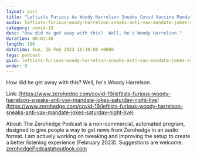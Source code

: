 ```yaml
---
layout: post
title: "Leftists Furious As Woody Harrelson Sneaks Covid Vaccine Mandate Joke Onto SNL"
audio: leftists-furious-woody-harrelson-sneaks-anti-vax-mandate-jokes-saturday-night-live-0
category: covid-19
desc: "How did he get away with this?  Well, he's Woody Harrelson."
duration: 00:01:46
length: 106
datetime: Sun, 26 Feb 2023 16:30:00 +0000
tags: podcast
guid: leftists-furious-woody-harrelson-sneaks-anti-vax-mandate-jokes-saturday-night-live-0
order: 0
---
```

How did he get away with this?  Well, he's Woody Harrelson.

Link: [https://www.zerohedge.com/covid-19/leftists-furious-woody-harrelson-sneaks-anti-vax-mandate-jokes-saturday-night-live](https://www.zerohedge.com/covid-19/leftists-furious-woody-harrelson-sneaks-anti-vax-mandate-jokes-saturday-night-live)

About: The Zerohedge Podcast is a non-commercial, automated program, designed to give people a way to get news from Zerohedge in an audio format.  I am actively working on tweaking and improving the setup to create a better listening experience (February 2023).  Suggestions are welcome: [zerohedgePodcast@outlook.com](mailto:zerohedgePodcast@outlook.com)